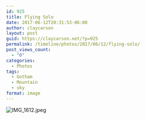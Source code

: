 ```yaml
---
id: 925
title: Flying Solo
date: 2017-06-12T20:31:53-06:00
author: claycarson
layout: post
guid: https://claycarson.net/?p=925
permalink: /timeline/photos/2017/06/12/flying-solo/
post_views_count:
  - "0"
categories:
  - Photos
tags:
  - Gotham
  - Mountain
  - sky
format: image
---
```

<img src="https://claycarson.net/wp-content/uploads/2017/06/IMG_1612.jpeg" alt="IMG_1612.jpeg">
